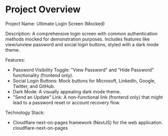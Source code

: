 # Project Overview

Project Name: Ultimate Login Screen (Mocked)

Description: A comprehensive login screen with common authentication methods mocked for demonstration purposes. Includes features like view/unview password and social login buttons, styled with a dark mode theme.

Features:
*   Password Visibility Toggle: "View Password" and "Hide Password" functionality (frontend only).
*   Social Login Buttons: Mock buttons for Microsoft, LinkedIn, Google, Twitter, and GitHub.
*   Dark Mode:  A visually appealing dark mode theme.
*   "Send an Update" Link: A non-functional link (frontend only) that might lead to a password reset or account recovery flow.

Technology Stack:
*   Cloudflare next-on-pages framework (NextJS) for the web application.
    <stack>cloudflare-next-on-pages</stack>
